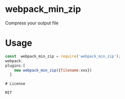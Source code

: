 # webpack_min_zip

Compress your output file



# Usage

```js
const  webpack_min_zip = require('webpack_min_zip');
webpack:
plugins:[
    new webpack_min_zip({filename:xxx})
  ]

# License

MIT
